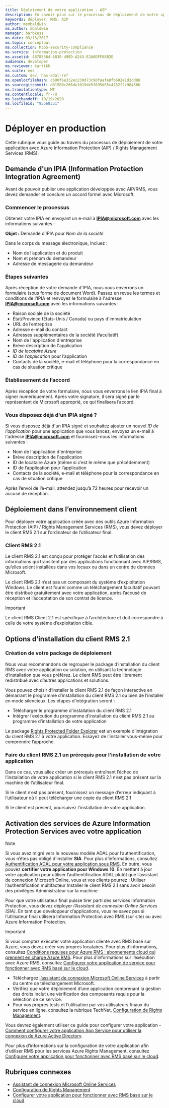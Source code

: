 ```yaml
---
title: Déploiement de votre application - AIP
description: En savoir plus sur le processus de déploiement de votre application Azure Information Protection (AIP)/Rights Management Services (RMS).
keywords: déployer, RMS, AIP
author: msmbaldwin
ms.author: mbaldwin
manager: barbkess
ms.date: 03/13/2017
ms.topic: conceptual
ms.collection: M365-security-compliance
ms.service: information-protection
ms.assetid: 4B785564-6839-49ED-A243-E2A6DFF88B2E
audience: developer
ms.reviewer: kartikk
ms.suite: ems
ms.custom: dev, has-adal-ref
ms.openlocfilehash: c600f6e332ec230d73c90faafe8fb602e1d3dd88
ms.sourcegitcommit: d01580c266de1019de5f895d65c4732f2c98456b
ms.translationtype: MT
ms.contentlocale: fr-FR
ms.lasthandoff: 10/19/2020
ms.locfileid: "95568331"
---
```

# <a name="deploy-into-production"></a>Déployer en production

Cette rubrique vous guide au travers du processus de déploiement de votre application avec Azure Information Protection (AIP) / Rights Management Services (RMS).

## <a name="request-an-information-protection-integration-agreement-ipia"></a>Demande d'un IPIA (Information Protection Integration Agreement)
Avant de pouvoir publier une application développée avec AIP/RMS, vous devez demander et conclure un accord formel avec Microsoft.

### <a name="begin-the-process"></a>Commencer le processus
Obtenez votre IPIA en envoyant un e-mail à <strong>IPIA@microsoft.com</strong> avec les informations suivantes :

**Objet :** Demande d’IPIA pour *Nom de la société*

Dans le corps du message électronique, incluez :
- Nom de l’application et du produit
- Nom et prénom du demandeur
- Adresse de messagerie du demandeur

### <a name="next-steps"></a>Étapes suivantes
Après réception de votre demande d'IPIA, nous vous enverrons un formulaire (sous forme de document Word).
Passez en revue les termes et conditions de l'IPIA et renvoyez le formulaire à l'adresse <strong>IPIA@microsoft.com</strong> avec les informations suivantes :
- Raison sociale de la société
- État/Province (États-Unis / Canada) ou pays d'immatriculation
- URL de l’entreprise
- Adresse e-mail du contact
- Adresses supplémentaires de la société (facultatif)
- Nom de l'application d'entreprise
- Brève description de l'application
- *ID de locataire Azure*
- *ID de l’application* pour l’application
- Contacts de la société, e-mail et téléphone pour la correspondance en cas de situation critique

### <a name="completing-the-agreement"></a>Établissement de l’accord
Après réception de votre formulaire, nous vous enverrons le lien IPIA final à signer numériquement. Après votre signature, il sera signé par le représentant de Microsoft approprié, ce qui finalisera l’accord.

### <a name="already-have-a-signed-ipia"></a>Vous disposez déjà d'un IPIA signé ?
Si vous disposez déjà d'un IPIA signé et souhaitez ajouter un nouvel *ID de l’application* pour une application que vous lancez, envoyez un e-mail à l'adresse <strong>IPIA@microsoft.com</strong> et fournissez-nous les informations suivantes :
- Nom de l'application d'entreprise
- Brève description de l'application
- ID de locataire Azure (même si c’est le même que précédemment)
- ID de l’application pour l’application
- Contacts de la société, e-mail et téléphone pour la correspondance en cas de situation critique

Après l’envoi de l’e-mail, attendez jusqu’à 72 heures pour recevoir un accusé de réception.

## <a name="deploying-to-the-client-environment"></a>Déploiement dans l’environnement client

Pour déployer votre application créée avec des outils Azure Information Protection (AIP) / Rights Management Services (RMS), vous devez déployer le client RMS 2.1 sur l’ordinateur de l’utilisateur final.

### <a name="rmsclient21"></a>Client RMS 2.1
Le client RMS 2.1 est conçu pour protéger l’accès et l’utilisation des informations qui transitent par des applications fonctionnant avec AIP/RMS, qu’elles soient installées dans vos locaux ou dans un centre de données Microsoft.

Le client RMS 2.1 n’est pas un composant du système d’exploitation Windows. Le client est fourni comme un téléchargement facultatif pouvant être distribué gratuitement avec votre application, après l’accusé de réception et l’acceptation de son contrat de licence.

> [!IMPORTANT]
> Le client RMS Client 2.1 est spécifique à l’architecture et doit correspondre à celle de votre système d’exploitation cible.


## <a name="rmsclient21-installation-options"></a>Options d’installation du client RMS 2.1

### <a name="creating-your-deployment-package"></a>Création de votre package de déploiement

Nous vous recommandons de regrouper le package d’installation du client RMS avec votre application ou solution, en utilisant la technologie d’installation que vous préférez. Le client RMS peut être librement redistribué avec d’autres applications et solutions.

Vous pouvez choisir d’installer le client RMS 2.1 de façon interactive en démarrant le programme d’installation du client RMS 2.1 ou bien de l’installer en mode silencieux. Les étapes d’intégration seront :

-   Télécharger le programme d’installation du client RMS 2.1
-   Intégrer l’exécution du programme d’installation du client RMS 2.1 au programme d’installation de votre application

Le package [Rights Protected Folder Explorer](/previous-versions/orphan-topics/ws.10/hh538204(v=ws.10)) est un exemple d’intégration du client RMS 2.1 à votre application. Essayez de l’installer vous-même pour comprendre l’approche.

### <a name="make-rmsclient21-a-pre-requisite-for-your-application-install"></a>Faire du client RMS 2.1 un prérequis pour l’installation de votre application

Dans ce cas, vous allez créer un prérequis entraînant l’échec de l’installation de votre application si le client RMS 2.1 n’est pas présent sur la machine de l’utilisateur final.

Si le client n’est pas présent, fournissez un message d’erreur indiquant à l’utilisateur où il peut télécharger une copie du client RMS 2.1

Si le client est présent, poursuivez l’installation de votre application.

## <a name="enabling-azure-information-protection-services-with-your-application"></a>Activation des services de Azure Information Protection Services avec votre application

> [!NOTE]
> Si vous avez migré vers le nouveau modèle ADAL pour l’authentification, vous n’êtes pas obligé d’installer **SIA**. Pour plus d’informations, consultez [Authentification ADAL pour votre application sous RMS](adal-auth.md).
> En outre, vous pouvez **certifier votre application pour Windows 10**. En mettant à jour votre application pour utiliser l’authentification ADAL plutôt que l’assistant de connexion Microsoft Online, vous et vos clients pourrez : Utiliser l’authentification multifacteur Installer le client RMS 2.1 sans avoir besoin des privilèges Administrateur sur la machine

Pour que votre utilisateur final puisse tirer parti des services Information Protection, vous devez déployer *l’Assistant de connexion Online Services (SIA)*. En tant que développeur d’applications, vous ne savez pas si l’utilisateur final utilisera Information Protection avec RMS (sur site) ou avec Azure Information Protection.


> [!IMPORTANT]
> Si vous comptez exécuter votre application cliente avec RMS basé sur Azure, vous devez créer vos propres locataires. Pour plus d’informations, consultez [Conditions requises pour Azure RMS : abonnements cloud qui prennent en charge Azure RMS](../requirements.md).
> Pour plus d’informations sur l’exécution avec Azure RMS, consultez [Configurer votre application de service pour fonctionner avec RMS basé sur le cloud](how-to-use-file-api-with-aadrm-cloud.md).

-   Téléchargez [l’assistant de connexion Microsoft Online Services](https://www.microsoft.com/download/details.aspx?id=28177) à partir du centre de téléchargement Microsoft.
-   Vérifiez que votre déploiement d’une application comprenant la gestion des droits inclut une vérification des composants requis pour la sélection de ce service.
-   Pour vos propres tests et l’utilisation par vos utilisateurs finaux du service en ligne, consultez la rubrique TechNet, [Configuration de Rights Management](../deployment-roadmap.md).

Vous devrez également utiliser ce guide pour configurer votre application - [Comment configurer votre application App Service pour utiliser la connexion de Azure Active Directory](/azure/app-service-mobile/app-service-mobile-how-to-configure-active-directory-authentication).

Pour plus d’informations sur la configuration de votre application afin d’utiliser RMS pour les services Azure Rights Management, consultez [Configurer votre application pour fonctionner avec RMS basé sur le cloud](how-to-use-file-api-with-aadrm-cloud.md).

## <a name="related-topics"></a>Rubriques connexes

* [Assistant de connexion Microsoft Online Services](https://www.microsoft.com/download/details.aspx?id=28177)
* [Configuration de Rights Management](../deployment-roadmap.md)
* [Configurer votre application pour fonctionner avec RMS basé sur le cloud](how-to-use-file-api-with-aadrm-cloud.md)